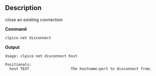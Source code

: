 ## Description
close an existing connection

**Command**

```sh
clpico net disconnect
```

**Output**

```console
Usage: clpico net disconnect host

Positionals:
  host TEXT                   The hostname:port to disconnect from.
```
